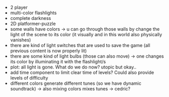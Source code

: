 * 2 player
* multi-color flashlights
* complete darkness
* 2D platformer-puzzle
* some walls have colors -> u can go through those walls by change the light of the scene to its color (it visually and in this world also physically vanishes)
* there are kind of light switches that are used to save the game (all previous content is now properly lit)
* there are some kind of light bulbs (those can also move) -> one changes its color by illuminating it with the flashlight/s
* plot: all light is gone. What do we do now? utopic but okay..
* add time component to limit clear time of levels? Could also provide levels of difficulty
* different colors generate different tunes (so we have dynamic soundtrack) -> also mixing colors mixes tunes -> cedric?

